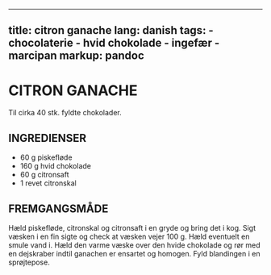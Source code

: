 
---
title: citron ganache
lang: danish
tags: 
    - chocolaterie 
    - hvid chokolade
    - ingefær
    - marcipan
markup: pandoc
---

# CITRON GANACHE

Til cirka 40 stk. fyldte chokolader.

## INGREDIENSER

- 60 g piskefløde
- 160 g hvid chokolade
- 60 g citronsaft
- 1 revet citronskal

## FREMGANGSMÅDE

Hæld piskefløde, citronskal og citronsaft i en gryde og bring det i kog.
Sigt væsken i en fin sigte og check at væsken vejer 100 g.
Hæld eventuelt en smule vand i.
Hæld den varme væske over den hvide chokolade og rør med en dejskraber indtil ganachen er ensartet og homogen.
Fyld blandingen i en sprøjtepose.

